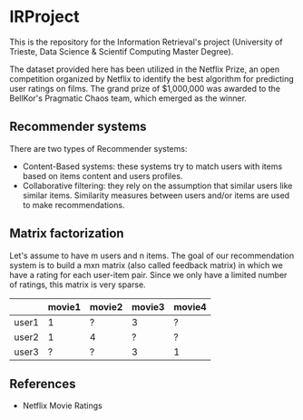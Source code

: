 # IRProject
This is the repository for the Information Retrieval's project (University of Trieste, Data Science & Scientif Computing Master Degree).

The dataset provided here has been utilized in the Netflix Prize, an open competition organized by Netflix to identify the best algorithm for predicting user ratings on films. The grand prize of $1,000,000 was awarded to the BellKor's Pragmatic Chaos team, which emerged as the winner.

## Recommender systems

There are two types of Recommender systems:
- Content-Based systems: these systems try to match users with items based on items content and users profiles.
- Collaborative filtering: they rely on the assumption that similar users like similar items. Similarity measures between users and/or items are used to make recommendations.

## Matrix factorization
Let's assume to have m users and n items. The goal of our recommendation system is to build a mxn matrix (also called feedback matrix) in which we have a rating for each user-item pair. Since we only have a limited number of ratings, this matrix is very sparse.

|       |movie1|movie2|movie3|movie4|
|-------|------|------|------|------|
| user1 |1|?|3|?|
| user2 |1|4|?|?|
| user3 |?|?|3|1|

## References
- Netflix Movie Ratings 
